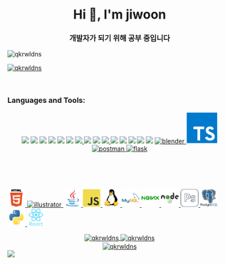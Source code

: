 <h1 align="center">Hi 👋, I'm jiwoon</h1>
<h3 align="center">개발자가 되기 위해 공부 중입니다</h3>
<p align="left"> <img src="https://komarev.com/ghpvc/?username=qkrwldns&label=Profile%20views&color=0e75b6&style=flat" alt="qkrwldns" /> </p>

<p align="left"> <a href="https://github.com/ryo-ma/github-profile-trophy"><img src="https://github-profile-trophy.vercel.app/?username=qkrwldns" alt="qkrwldns" /></a> </p>

<p align="left"> <a href="https://twitter.com/" target="blank"><img src="https://img.shields.io/twitter/follow/?logo=twitter&style=for-the-badge" alt="" /></a> </p>


<p align="left">
</p>
<h3 align="left" >Languages and Tools:</h3>
<div align="center">
<img src="https://user-images.githubusercontent.com/74038190/212257454-16e3712e-945a-4ca2-b238-408ad0bf87e6.gif" width="70">
<img src="https://user-images.githubusercontent.com/74038190/212257472-08e52665-c503-4bd9-aa20-f5a4dae769b5.gif" width="70">
<img src="https://user-images.githubusercontent.com/74038190/212257468-1e9a91f1-b626-4baa-b15d-5c385dfa7ed2.gif" width="70">
<img src="https://user-images.githubusercontent.com/74038190/212257465-7ce8d493-cac5-494e-982a-5a9deb852c4b.gif" width="70">
<img src="https://user-images.githubusercontent.com/74038190/212257460-738ff738-247f-4445-a718-cdd0ca76e2db.gif" width="70">
<a href="https://reactjs.org/" target="_blank" rel="noreferrer"> 
<img src="https://user-images.githubusercontent.com/74038190/212257467-871d32b7-e401-42e8-a166-fcfd7baa4c6b.gif" width="70"></a>
<a href="https://getbootstrap.com" target="_blank" rel="noreferrer"> 
<img src="https://user-images.githubusercontent.com/74038190/212280805-9bcb336b-8c55-46a8-abf8-ff286ab55472.gif" width="70">
</a> 
<a href="https://git-scm.com/" target="_blank" rel="noreferrer"> 
<img src="https://user-images.githubusercontent.com/74038190/212281775-b468df30-4edc-4bf8-a4ee-f52e1aaddc86.gif" width="70"></a>
<img src="https://user-images.githubusercontent.com/74038190/212281780-0afd9616-8310-46e9-a898-c4f5269f1387.gif" width="70">
<a href="https://expressjs.com" target="_blank" rel="noreferrer">
<img src="https://github.com/Anmol-Baranwal/Cool-GIFs-For-GitHub/assets/74038190/1a797f46-efe4-41e6-9e75-5303e1bbcbfa" width="70"> </a>
  
<img src="https://github.com/Anmol-Baranwal/Cool-GIFs-For-GitHub/assets/74038190/29fd6286-4e7b-4d6c-818f-c4765d5e39a9" width="70">
<a href="https://www.w3schools.com/css/" target="_blank" rel="noreferrer"> 
<img src="https://github.com/Anmol-Baranwal/Cool-GIFs-For-GitHub/assets/74038190/67f477ed-6624-42da-99f0-1a7b1a16eecb" width="70"></a>
<img src="https://github.com/Anmol-Baranwal/Cool-GIFs-For-GitHub/assets/74038190/3fb2cdf6-8920-462e-87a4-95af376418aa" width="70">
<img src="https://github.com/Anmol-Baranwal/Cool-GIFs-For-GitHub/assets/74038190/de038172-e903-4951-926c-755878deb0b4" width="70">
<a href="https://www.cprogramming.com/" target="_blank" rel="noreferrer">
<img src="https://github.com/Anmol-Baranwal/Cool-GIFs-For-GitHub/assets/74038190/e0d299f2-767c-4c21-bd49-90f2a19f1a78" width="70"></a>
<a href="https://www.blender.org/" target="_blank" > 
<img src="https://download.blender.org/branding/community/blender_community_badge_white.svg" alt="blender" width="70"/> </a> 
<a href="https://www.typescriptlang.org/" target="_blank" >
<img src="https://raw.githubusercontent.com/devicons/devicon/master/icons/typescript/typescript-original.svg" alt="typescript" width="70"/> </a>
<a href="https://postman.com" target="_blank" > <img src="https://www.vectorlogo.zone/logos/getpostman/getpostman-icon.svg" alt="postman" width="70"/> </a>
<a href="https://flask.palletsprojects.com/" target="_blank" > <img src="https://www.vectorlogo.zone/logos/pocoo_flask/pocoo_flask-icon.svg" alt="flask" width="70"/> </a>
</div>
<br><br>  
</div>
<br><br>   

<a href="https://www.w3.org/html/" target="_blank" rel="noreferrer"> <img src="https://raw.githubusercontent.com/devicons/devicon/master/icons/html5/html5-original-wordmark.svg" alt="html5" width="40" height="40"/> </a> 
<a href="https://www.adobe.com/in/products/illustrator.html" target="_blank" rel="noreferrer"> <img src="https://www.vectorlogo.zone/logos/adobe_illustrator/adobe_illustrator-icon.svg" alt="illustrator" width="40" height="40"/> </a> 
<a href="https://www.java.com" target="_blank" rel="noreferrer"> <img src="https://raw.githubusercontent.com/devicons/devicon/master/icons/java/java-original.svg" alt="java" width="40" height="40"/> </a> <a href="https://developer.mozilla.org/en-US/docs/Web/JavaScript" target="_blank" rel="noreferrer"> <img src="https://raw.githubusercontent.com/devicons/devicon/master/icons/javascript/javascript-original.svg" alt="javascript" width="40" height="40"/> </a>
<a href="https://www.linux.org/" target="_blank" rel="noreferrer"> <img src="https://raw.githubusercontent.com/devicons/devicon/master/icons/linux/linux-original.svg" alt="linux" width="40" height="40"/> </a> <a href="https://www.mysql.com/" target="_blank" rel="noreferrer"> <img src="https://raw.githubusercontent.com/devicons/devicon/master/icons/mysql/mysql-original-wordmark.svg" alt="mysql" width="40" height="40"/> </a> <a href="https://www.nginx.com" target="_blank" rel="noreferrer"> <img src="https://raw.githubusercontent.com/devicons/devicon/master/icons/nginx/nginx-original.svg" alt="nginx" width="40" height="40"/> </a> <a href="https://nodejs.org" target="_blank" rel="noreferrer"> <img src="https://raw.githubusercontent.com/devicons/devicon/master/icons/nodejs/nodejs-original-wordmark.svg" alt="nodejs" width="40" height="40"/> </a> <a href="https://www.photoshop.com/en" target="_blank" rel="noreferrer"> <img src="https://raw.githubusercontent.com/devicons/devicon/master/icons/photoshop/photoshop-line.svg" alt="photoshop" width="40" height="40"/> </a> <a href="https://www.postgresql.org" target="_blank" rel="noreferrer"> <img src="https://raw.githubusercontent.com/devicons/devicon/master/icons/postgresql/postgresql-original-wordmark.svg" alt="postgresql" width="40" height="40"/> </a>  <a href="https://www.python.org" target="_blank" rel="noreferrer"> <img src="https://raw.githubusercontent.com/devicons/devicon/master/icons/python/python-original.svg" alt="python" width="40" height="40"/> </a>
<a href="https://reactjs.org/" target="_blank" rel="noreferrer"> <img src="https://raw.githubusercontent.com/devicons/devicon/master/icons/react/react-original-wordmark.svg" alt="react" width="40" height="40"/> </a> 
<div align="center">
  <a href="https://github.com/qkrwldns">
    <img align="center" src="https://github-readme-stats.vercel.app/api/top-langs/?username=qkrwldns&show_icons=true&locale=en&layout=compact" alt="qkrwldns" />
  </a>
  <a href="https://github.com/qkrwldns">
    <img align="center" src="https://github-readme-stats.vercel.app/api?username=qkrwldns&show_icons=true&locale=en" alt="qkrwldns" />
  </a>
</div>

<div align="center">
  <a href="https://github.com/qkrwldns">
    <img align="center" src="https://github-readme-streak-stats.herokuapp.com/?user=qkrwldns&" alt="qkrwldns" />
  </a>
</div>


<img src="https://user-images.githubusercontent.com/74038190/212284136-03988914-d899-44b4-b1d9-4eeccf656e44.gif" width="1000">
<br><br>

